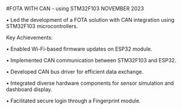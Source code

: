 #FOTA WITH CAN - using STM32F103 NOVEMBER 2023

• Led the development of a FOTA solution with CAN integration using STM32F103 microcontrollers.

Key Achievements:

• Enabled Wi-Fi-based firmware updates on ESP32 module.

• Implemented CAN communication between STM32F103 and ESP32.

• Developed CAN bus driver for efficient data exchange.

• Integrated diverse hardware components for sensor simulation and dashboard display.

• Facilitated secure login through a Fingerprint module.
